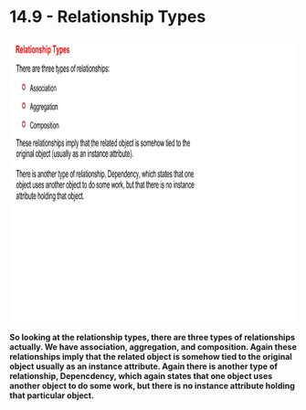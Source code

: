 # 14.9 - Relationship Types

<img src="/images/14_09_01.jpg" width="800" height="500">

**So looking at the relationship types, there are three types of relationships actually. We have association, aggregation, and composition. Again these relationships imply that the related object is somehow tied to the original object usually as an instance attribute. Again there is another type of relationship, Depencdency, which again states that one object uses another object to do some work, but there is no instance attribute holding that particular object.**